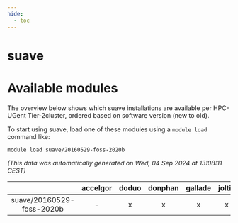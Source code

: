 ```yaml
---
hide:
  - toc
---
```


suave
=====

# Available modules


The overview below shows which suave installations are available per HPC-UGent Tier-2cluster, ordered based on software version (new to old).

To start using suave, load one of these modules using a `module load` command like:

```shell
module load suave/20160529-foss-2020b
```

*(This data was automatically generated on Wed, 04 Sep 2024 at 13:08:11 CEST)*  

| |accelgor|doduo|donphan|gallade|joltik|shinx|skitty|
| :---: | :---: | :---: | :---: | :---: | :---: | :---: | :---: |
|suave/20160529-foss-2020b|-|x|x|x|x|-|x|
